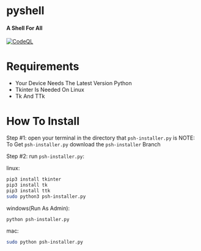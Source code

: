 # pyshell
#### A Shell For All

[![CodeQL](https://github.com/harsha7addanki/pyshell/actions/workflows/codeql-analysis.yml/badge.svg?branch=master)](https://github.com/harsha7addanki/pyshell/actions/workflows/codeql-analysis.yml)

# Requirements
* Your Device Needs The Latest Version Python
* Tkinter Is Needed On Linux
* Tk And TTk

# How To Install

Step #1:
open your terminal in the directory that `psh-installer.py` is
NOTE: To Get `psh-installer.py` download the `psh-installer` Branch

Step #2:
run `psh-installer.py`:

linux:
```bash
pip3 install tkinter
pip3 install tk
pip3 install ttk
sudo python3 psh-installer.py
```
windows(Run As Admin):
```batch
python psh-installer.py
```
mac:
```bash
sudo python psh-installer.py
```

